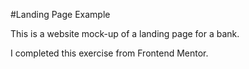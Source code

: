 #Landing Page Example

This is a website mock-up of a landing page for a bank.

I completed this exercise from Frontend Mentor.